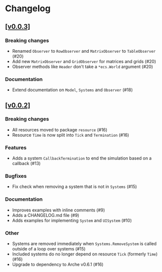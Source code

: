 # Changelog

## [[v0.0.3]](https://github.com/mlange-42/arche-model/compare/v0.0.2...v0.0.3)

### Breaking changes

* Renamed `Observer` to `RowObserver` and `MatrixObserver` to `TableObserver` (#20)
* Add new `MatrixObserver` and `GridObserver` for matrices and grids (#20)
* Observer methods like `Header` don't take a `*ecs.World` argument (#20)

### Documentation

* Extend documentation on `Model`, `Systems` and `Observer` (#18)

## [[v0.0.2]](https://github.com/mlange-42/arche-model/compare/v0.0.1...v0.0.2)

### Breaking changes

* All resources moved to package `resource` (#16)
* Resource `Time` is now split into `Tick` and `Termination` (#16)

### Features

* Adds a system `CallbackTermination` to end the simulation based on a callback (#13)

### Bugfixes

* Fix check when removing a system that is not in `Systems` (#15)

### Documentation

* Improves examples with inline comments (#9)
* Adds a CHANGELOG.md file (#9)
* Adds examples for implementing `System` and `UISystem` (#10)

### Other

* Systems are removed immediately when `Systems.RemoveSystem` is called outside of a loop over systems (#15)
* Included systems do no longer depend on resource `Tick` (formerly `Time`) (#16)
* Upgrade to dependency to Arche v0.6.1 (#16)
